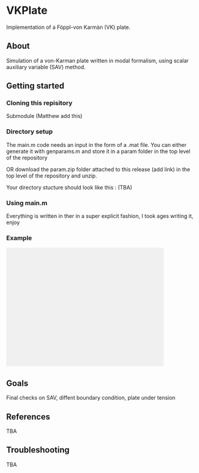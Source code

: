# VKPlate

Implementation of a Föppl-von Karmàn (VK) plate.

## About

Simulation of a von-Karman plate written in modal formalism, using scalar auxiliary variable (SAV) method.

## Getting started

### Cloning this repisitory

Submodule (Matthew add this)

### Directory setup

The main.m code needs an input in the form of a .mat file. You can either generate it with genparams.m and store it in a param folder in the top level of the repository

OR download the param.zip folder attached to this release (add link) in the top level of the repository and unzip.

Your directory stucture should look like this : (TBA)

### Using main.m

Everything is written in ther in a super explicit fashion, I took ages writing it, enjoy

### Example

![16-mode modal plate doing with initial excitation](./img/modeplate.gif)

## Goals

Final checks on SAV, diffent boundary condition, plate under tension

## References

TBA

## Troubleshooting

TBA